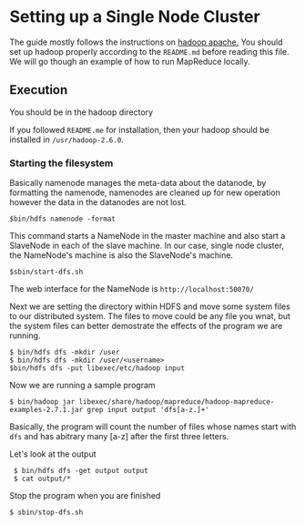 # Setting up a Single Node Cluster
The guide mostly follows the instructions on [hadoop apache.](http://hadoop.apache.org/docs/current/hadoop-project-dist/hadoop-common/SingleCluster.html)
You should set up hadoop properly according to the `README.md` before reading this file.
We will go though an example of how to run MapReduce locally.

## Execution
You should be in the hadoop directory

If you followed `README.me` for installation, then your hadoop should be
installed in ```/usr/hadoop-2.6.0```.

### Starting the filesystem
Basically namenode manages the meta-data about the datanode, by formatting the namenode,
namenodes are cleaned up for new operation however the data in the datanodes are not lost.
```
$bin/hdfs namenode -format
```

This command starts a NameNode in the master machine and also start a SlaveNode
in each of the slave machine. In our case, single node cluster, the NameNode's machine is also the
SlaveNode's machine.
```
$sbin/start-dfs.sh
```

The web interface for the NameNode is ```http://localhost:50070/```

Next we are setting the directory within HDFS and move some system files to
our distributed system. The files to move could be any file you wnat, but the system
files can better demostrate the effects of the program we are running.
```
$ bin/hdfs dfs -mkdir /user
$ bin/hdfs dfs -mkdir /user/<username>
$bin/hdfs dfs -put libexec/etc/hadoop input
```

Now we are running a sample program
```
$ bin/hadoop jar libexec/share/hadoop/mapreduce/hadoop-mapreduce-examples-2.7.1.jar grep input output 'dfs[a-z.]+'
```
Basically, the program will count the number of files whose names start with `dfs` and has abitrary many [a-z] after the
first three letters.

Let's look at the output

```
 $ bin/hdfs dfs -get output output
 $ cat output/*
 ```

Stop the program when you are finished
```
$ sbin/stop-dfs.sh
```

